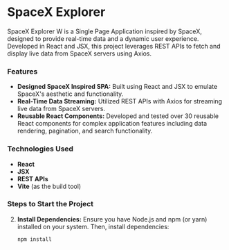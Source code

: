 # SpaceX Explorer

SpaceX Explorer W is a Single Page Application inspired by SpaceX, designed to provide real-time data and a dynamic user experience. Developed in React and JSX, this project leverages REST APIs to fetch and display live data from SpaceX servers using Axios.

### Features
- **Designed SpaceX Inspired SPA:** Built using React and JSX to emulate SpaceX's aesthetic and functionality.
- **Real-Time Data Streaming:** Utilized REST APIs with Axios for streaming live data from SpaceX servers.
- **Reusable React Components:** Developed and tested over 30 reusable React components for complex application features including data rendering, pagination, and search functionality.

### Technologies Used
- **React**
- **JSX**
- **REST APIs**
- **Vite** (as the build tool)

### Steps to Start the Project

2. **Install Dependencies:**
   Ensure you have Node.js and npm (or yarn) installed on your system. Then, install dependencies:
   ```sh
   npm install
